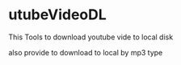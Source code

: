# utubeVideoDL

This Tools to download youtube vide to local disk

also provide to download to local by mp3 type
